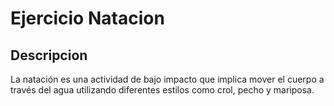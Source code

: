 # Ejercicio Natacion

## Descripcion

La natación es una actividad de bajo impacto que implica mover el cuerpo a través del agua utilizando diferentes estilos como crol, pecho y mariposa.

